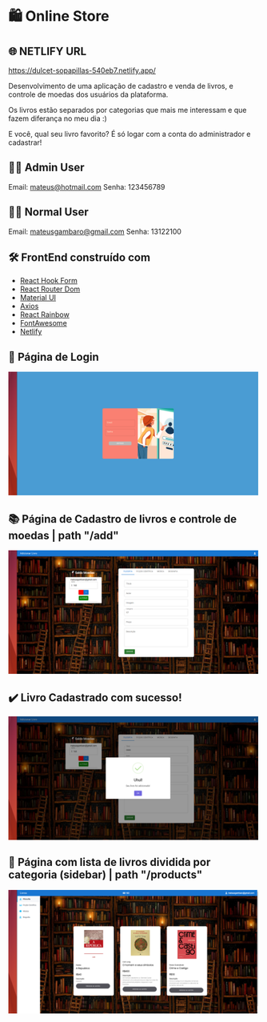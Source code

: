 
# :shopping: Online Store

## :globe_with_meridians: NETLIFY URL
https://dulcet-sopapillas-540eb7.netlify.app/

Desenvolvimento de uma aplicação de cadastro e venda de livros, e controle de moedas dos usuários da plataforma.

Os livros estão separados por categorias que mais me interessam e que fazem diferança no meu dia :)

E você, qual seu livro favorito? É só logar com a conta do administrador e cadastrar!

## :man_technologist: Admin User

Email: mateus@hotmail.com
Senha: 123456789

## :curly_haired_man: Normal User

Email: mateusgambaro@gmail.com
Senha: 13122100


## 🛠️ FrontEnd construído com

* [React Hook Form](https://react-hook-form.com/) 
* [React Router Dom](https://v5.reactrouter.com/) 
* [Material UI](https://mui.com/pt/) 
* [Axios](https://axios-http.com/docs/intro)
* [React Rainbow](https://react-rainbow.io/) 
* [FontAwesome](https://fontawesome.com/)
* [Netlify](https://www.netlify.com/)


## :closed_lock_with_key: Página de Login
<img src="images/login.png" width="500px"/>

## :books: Página de Cadastro de livros e controle de moedas | path "/add"
<img src="images/cadastro.png" width="500px"/>

## :heavy_check_mark: Livro Cadastrado com sucesso!
<img src="images/postMessage.png" width="500px"/>

## :shopping_cart: Página com lista de livros dividida por categoria (sidebar) | path "/products"
<img src="images/books.png" width="500px"/>
